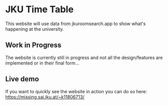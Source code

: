 # JKU Time Table

This website will use data from jkuroomsearch.app to show what's happening at the university.

## Work in Progress

The website is currently still in progress and not all the design/features are implemented or in their final form...

## Live demo

If you want to quickly see the website in action you can do so here:
https://missing.sai.jku.at/~k11806713/
